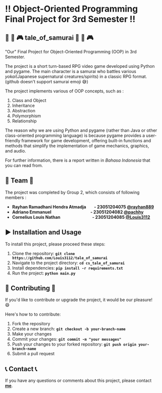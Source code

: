 # :bangbang: **Object-Oriented Programming Final Project for 3rd Semester**  :bangbang:

## :ninja: :japanese_goblin: :video_game: **tale_of_samurai**  :ninja: :japanese_goblin: :video_game: 
"Our" Final Project for Object-Oriented Programming (OOP) in 3rd Semester.

The project is a short turn-based RPG video game developed using Python and pygame. 
The main character is a samurai who battles various *yokai*(Japanese supernatural creatures/spirits) in a classic RPG format.
(github doesn't support samurai emoji :sweat_smile:)

The project implements various of OOP concepts, such as : 
1. Class and Object
2. Inheritance
3. Abstraction
4. Polymorphism
5. Relationship

The reason why we are using Python and pygame (rather than Java or other class-oriented programming language) is because pygame provides a user-friendly framework for game development, offering built-in functions and methods that simplify the implementation of game mechanics, graphics, and audio.

For further information, there is a report written in *Bahasa Indonesia* that you can read from.

## :busts_in_silhouette: **Team** :busts_in_silhouette:
The project was completed by Group 2, which consists of following members :

- **Rayhan Ramadhani Hendra Atmadja &nbsp; &nbsp; &nbsp; &nbsp;- 23051204075 [@rayhan889](https://github.com/rayhan889)** 
- **Adriano Emmanuel &emsp; &emsp; &emsp; &emsp; &emsp; &nbsp; &nbsp; &nbsp; &nbsp; &nbsp; &nbsp; - 23051204082 [@pachhy](https://github.com/pachhy)**
- **Cornelius Louis Nathan  &emsp; &emsp; &emsp; &emsp; &nbsp; &nbsp; &nbsp; &nbsp; &nbsp; - 23051204085 [@Louis3112](https://github.com/Louis3112)**

## :arrow_forward: **Installation and Usage** 
To install this project, please proceed these steps:

1. Clone the repository: **`git clone https://github.com/Louis3112/tale_of_samurai`**
2. Navigate to the project directory: **`cd cs_tale_of_samurai`**
3. Install dependencies: **`pip install -r requirements.txt `**
4. Run the project: **`python main.py`**

## 	:bust_in_silhouette: **Contributing** :bust_in_silhouette:
If you'd like to contribute or upgrade the project, it would be our pleasure! :smile: 

Here's how to to contribute:
1. Fork the repository
2. Create a new branch: **`git checkout -b your-branch-name`**
3. Make your changes
4. Commit your changes: **`git commit -m "your messages"`** 
5. Push your changes to your forked repository: **`git push origin your-branch-name`** 
6. Submit a pull request

## :telephone_receiver: **Contact** :telephone_receiver:

If you have any questions or comments about this project, please contact **[me](corneliuslouis3112@gmail.com)**.
